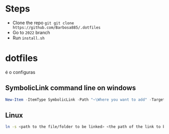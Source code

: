 # Steps
- Clone the repo ```git git clone https://github.com/Barbosa885/.dotfiles```
- Go to `2022` branch
- Run ```install.sh```

# dotfiles
é o configuras

## SymbolicLink command line on windows
``` Powershell
New-Item -ItemType SymbolicLink -Path "~\Where you want to add" -Target "~\Where is it"
```
## Linux
```Bash
ln -s <path to the file/folder to be linked> <the path of the link to be created>
```
